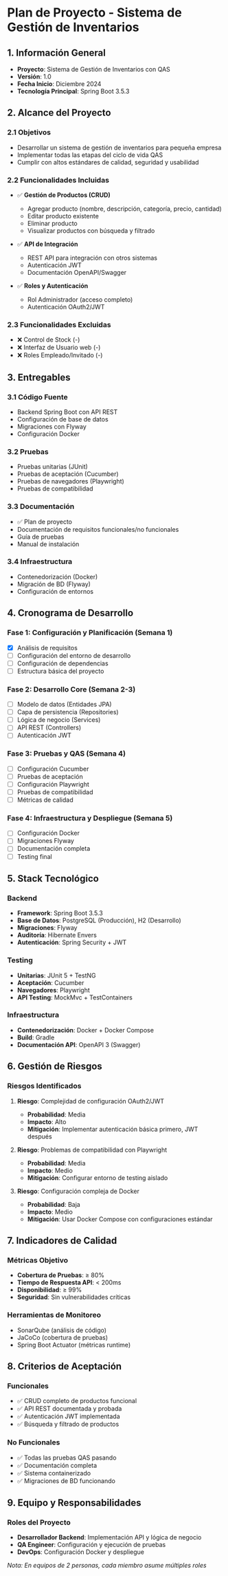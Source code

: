 # Plan de Proyecto - Sistema de Gestión de Inventarios

## 1. Información General
- **Proyecto**: Sistema de Gestión de Inventarios con QAS
- **Versión**: 1.0
- **Fecha Inicio**: Diciembre 2024
- **Tecnología Principal**: Spring Boot 3.5.3

## 2. Alcance del Proyecto

### 2.1 Objetivos
- Desarrollar un sistema de gestión de inventarios para pequeña empresa
- Implementar todas las etapas del ciclo de vida QAS
- Cumplir con altos estándares de calidad, seguridad y usabilidad

### 2.2 Funcionalidades Incluidas
- ✅ **Gestión de Productos (CRUD)**
  - Agregar producto (nombre, descripción, categoría, precio, cantidad)
  - Editar producto existente
  - Eliminar producto
  - Visualizar productos con búsqueda y filtrado

- ✅ **API de Integración**
  - REST API para integración con otros sistemas
  - Autenticación JWT
  - Documentación OpenAPI/Swagger

- ✅ **Roles y Autenticación**
  - Rol Administrador (acceso completo)
  - Autenticación OAuth2/JWT

### 2.3 Funcionalidades Excluidas
- ❌ Control de Stock (-)
- ❌ Interfaz de Usuario web (-)
- ❌ Roles Empleado/Invitado (-)

## 3. Entregables

### 3.1 Código Fuente
- Backend Spring Boot con API REST
- Configuración de base de datos
- Migraciones con Flyway
- Configuración Docker

### 3.2 Pruebas
- Pruebas unitarias (JUnit)
- Pruebas de aceptación (Cucumber)
- Pruebas de navegadores (Playwright)
- Pruebas de compatibilidad

### 3.3 Documentación
- ✅ Plan de proyecto
- Documentación de requisitos funcionales/no funcionales
- Guía de pruebas
- Manual de instalación

### 3.4 Infraestructura
- Contenedorización (Docker)
- Migración de BD (Flyway)
- Configuración de entornos

## 4. Cronograma de Desarrollo

### Fase 1: Configuración y Planificación (Semana 1)
- [x] Análisis de requisitos
- [ ] Configuración del entorno de desarrollo
- [ ] Configuración de dependencias
- [ ] Estructura básica del proyecto

### Fase 2: Desarrollo Core (Semana 2-3)
- [ ] Modelo de datos (Entidades JPA)
- [ ] Capa de persistencia (Repositories)
- [ ] Lógica de negocio (Services)
- [ ] API REST (Controllers)
- [ ] Autenticación JWT

### Fase 3: Pruebas y QAS (Semana 4)
- [ ] Configuración Cucumber
- [ ] Pruebas de aceptación
- [ ] Configuración Playwright
- [ ] Pruebas de compatibilidad
- [ ] Métricas de calidad

### Fase 4: Infraestructura y Despliegue (Semana 5)
- [ ] Configuración Docker
- [ ] Migraciones Flyway
- [ ] Documentación completa
- [ ] Testing final

## 5. Stack Tecnológico

### Backend
- **Framework**: Spring Boot 3.5.3
- **Base de Datos**: PostgreSQL (Producción), H2 (Desarrollo)
- **Migraciones**: Flyway
- **Auditoría**: Hibernate Envers
- **Autenticación**: Spring Security + JWT

### Testing
- **Unitarias**: JUnit 5 + TestNG
- **Aceptación**: Cucumber
- **Navegadores**: Playwright
- **API Testing**: MockMvc + TestContainers

### Infraestructura
- **Contenedorización**: Docker + Docker Compose
- **Build**: Gradle
- **Documentación API**: OpenAPI 3 (Swagger)

## 6. Gestión de Riesgos

### Riesgos Identificados
1. **Riesgo**: Complejidad de configuración OAuth2/JWT
   - **Probabilidad**: Media
   - **Impacto**: Alto
   - **Mitigación**: Implementar autenticación básica primero, JWT después

2. **Riesgo**: Problemas de compatibilidad con Playwright
   - **Probabilidad**: Media
   - **Impacto**: Medio
   - **Mitigación**: Configurar entorno de testing aislado

3. **Riesgo**: Configuración compleja de Docker
   - **Probabilidad**: Baja
   - **Impacto**: Medio
   - **Mitigación**: Usar Docker Compose con configuraciones estándar

## 7. Indicadores de Calidad

### Métricas Objetivo
- **Cobertura de Pruebas**: ≥ 80%
- **Tiempo de Respuesta API**: < 200ms
- **Disponibilidad**: ≥ 99%
- **Seguridad**: Sin vulnerabilidades críticas

### Herramientas de Monitoreo
- SonarQube (análisis de código)
- JaCoCo (cobertura de pruebas)
- Spring Boot Actuator (métricas runtime)

## 8. Criterios de Aceptación

### Funcionales
- ✅ CRUD completo de productos funcional
- ✅ API REST documentada y probada
- ✅ Autenticación JWT implementada
- ✅ Búsqueda y filtrado de productos

### No Funcionales
- ✅ Todas las pruebas QAS pasando
- ✅ Documentación completa
- ✅ Sistema containerizado
- ✅ Migraciones de BD funcionando

## 9. Equipo y Responsabilidades

### Roles del Proyecto
- **Desarrollador Backend**: Implementación API y lógica de negocio
- **QA Engineer**: Configuración y ejecución de pruebas
- **DevOps**: Configuración Docker y despliegue

*Nota: En equipos de 2 personas, cada miembro asume múltiples roles* 